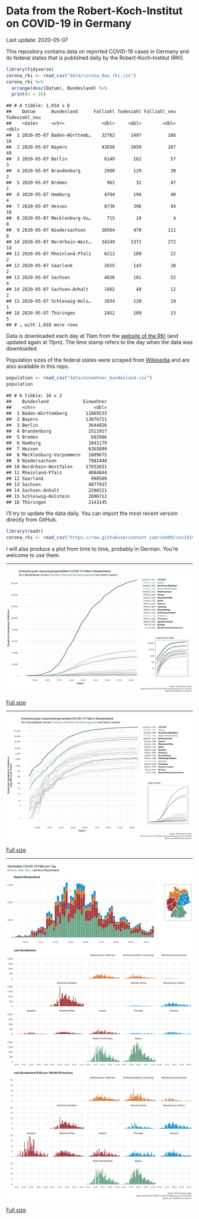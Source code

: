 Data from the Robert-Koch-Institut on COVID-19 in Germany
================
Last update: 2020-05-07

This repository contains data on reported COVID-19 cases in Germany and
its federal states that is published daily by the Robert-Koch-Institut
(RKI).

``` r
library(tidyverse)
corona_rki <- read_csv("data/corona_deu_rki.csv")
corona_rki %>% 
  arrange(desc(Datum), Bundesland) %>% 
  print(n = 16)
```

    ## # A tibble: 1,034 x 6
    ##    Datum      Bundesland      Fallzahl Todeszahl Fallzahl_neu Todeszahl_neu
    ##    <date>     <chr>              <dbl>     <dbl>        <dbl>         <dbl>
    ##  1 2020-05-07 Baden-Württemb…    32762      1497          186            16
    ##  2 2020-05-07 Bayern             43658      2050          287            49
    ##  3 2020-05-07 Berlin              6149       162           57             3
    ##  4 2020-05-07 Brandenburg         2999       129           30             2
    ##  5 2020-05-07 Bremen               963        32           47             1
    ##  6 2020-05-07 Hamburg             4704       194           40             4
    ##  7 2020-05-07 Hessen              8736       396           94            10
    ##  8 2020-05-07 Mecklenburg-Vo…      715        19            4             0
    ##  9 2020-05-07 Niedersachsen      10564       478          111             8
    ## 10 2020-05-07 Nordrhein-West…    34249      1372          272            14
    ## 11 2020-05-07 Rheinland-Pfalz     6213       189           22             2
    ## 12 2020-05-07 Saarland            2655       143           28             2
    ## 13 2020-05-07 Sachsen             4836       181           52             4
    ## 14 2020-05-07 Sachsen-Anhalt      1602        48           12             2
    ## 15 2020-05-07 Schleswig-Hols…     2834       120           19             1
    ## 16 2020-05-07 Thüringen           2452       109           23             5
    ## # … with 1,018 more rows

Data is downloaded each day at 11am from the [website of the
RKI](https://www.rki.de/DE/Content/InfAZ/N/Neuartiges_Coronavirus/Fallzahlen.html)
(and updated again at 11pm). The time stamp refers to the day when the
data was downloaded.

Population sizes of the federal states were scraped from
[Wikipedia](https://de.wikipedia.org/wiki/Liste_der_deutschen_Bundesl%C3%A4nder_nach_Bev%C3%B6lkerung)
and are also available in this repo.

``` r
population <- read_csv("data/einwohner_bundesland.csv")
population
```

    ## # A tibble: 16 x 2
    ##    Bundesland             Einwohner
    ##    <chr>                      <dbl>
    ##  1 Baden-Württemberg       11069533
    ##  2 Bayern                  13076721
    ##  3 Berlin                   3644826
    ##  4 Brandenburg              2511917
    ##  5 Bremen                    682986
    ##  6 Hamburg                  1841179
    ##  7 Hessen                   6265809
    ##  8 Mecklenburg-Vorpommern   1609675
    ##  9 Niedersachsen            7982448
    ## 10 Nordrhein-Westfalen     17932651
    ## 11 Rheinland-Pfalz          4084844
    ## 12 Saarland                  990509
    ## 13 Sachsen                  4077937
    ## 14 Sachsen-Anhalt           2208321
    ## 15 Schleswig-Holstein       2896712
    ## 16 Thüringen                2143145

I’ll try to update the data daily. You can import the most recent
version directly from GitHub.

``` r
library(readr)
corona_rki <- read_csv("https://raw.githubusercontent.com/seb09/covid19-ger-rki/master/data/corona_deu_rki.csv")
```

I will also produce a plot from time to time, probably in German. You’re
welcome to use them.

-----

<img src="plots/covid19-deu-rki-entwicklung-original-skala.png">

[Full
size](https://github.com/seb09/covid19-ger-rki/raw/master/plots/covid19-deu-rki-entwicklung-original-skala.png)

-----

<img src="plots/covid19-deu-rki-entwicklung.png">

[Full
size](https://github.com/seb09/covid19-ger-rki/raw/master/plots/covid19-deu-rki-entwicklung.png)

-----

<img src="plots/covid19-deu-rki-faelle-pro-tag.png">

[Full
size](https://github.com/seb09/covid19-ger-rki/raw/master/plots/covid19-deu-rki-faelle-pro-tag.png)
